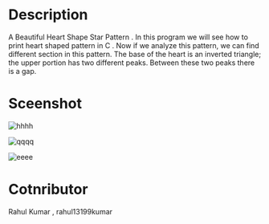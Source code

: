 # Description

 A Beautiful Heart Shape Star Pattern . In this program we will see how to print heart shaped pattern in C . Now if we analyze this pattern, we can find different section in this pattern. The base of the heart is an inverted triangle; the upper portion has two different peaks. Between these two peaks there is a gap. 


# Sceenshot


![hhhh](https://user-images.githubusercontent.com/55308841/103144935-b89dac80-4757-11eb-8cc5-e267a241d8da.png)

![qqqq](https://user-images.githubusercontent.com/55308841/103144937-b9ced980-4757-11eb-9795-70945cb406ad.png)


![eeee](https://user-images.githubusercontent.com/55308841/103144939-bb000680-4757-11eb-86f3-ead3ba95e951.png)


# Cotnributor

Rahul Kumar , rahul13199kumar
